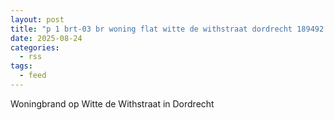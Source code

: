 ```yaml
---
layout: post
title: "p 1 brt-03 br woning flat witte de withstraat dordrecht 189492 186651 186631 186531"
date: 2025-08-24
categories: 
  - rss
tags: 
  - feed
---
```


Woningbrand op Witte de Withstraat in Dordrecht
